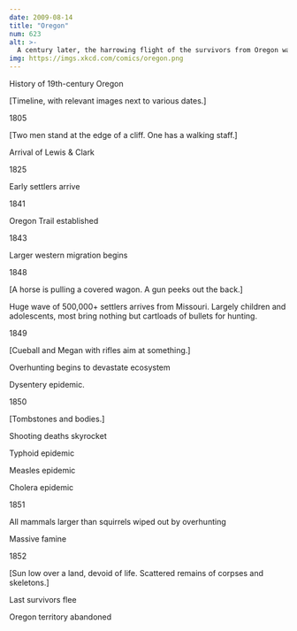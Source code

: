 ```yaml
---
date: 2009-08-14
title: "Oregon"
num: 623
alt: >-
  A century later, the harrowing flight of the survivors from Oregon was dramatized in a popular video game.
img: https://imgs.xkcd.com/comics/oregon.png
---
```

History of 19th-century Oregon

[Timeline, with relevant images next to various dates.]

1805

[Two men stand at the edge of a cliff. One has a walking staff.]

Arrival of Lewis & Clark

1825

Early settlers arrive

1841

Oregon Trail established

1843

Larger western migration begins

1848

[A horse is pulling a covered wagon. A gun peeks out the back.]

Huge wave of 500,000+ settlers arrives from Missouri. Largely children and adolescents, most bring nothing but cartloads of bullets for hunting.

1849

[Cueball and Megan with rifles aim at something.]

Overhunting begins to devastate ecosystem

Dysentery epidemic.

1850

[Tombstones and bodies.]

Shooting deaths skyrocket

Typhoid epidemic

Measles epidemic

Cholera epidemic

1851

All mammals larger than squirrels wiped out by overhunting

Massive famine

1852

[Sun low over a land, devoid of life. Scattered remains of corpses and skeletons.]

Last survivors flee

Oregon territory abandoned